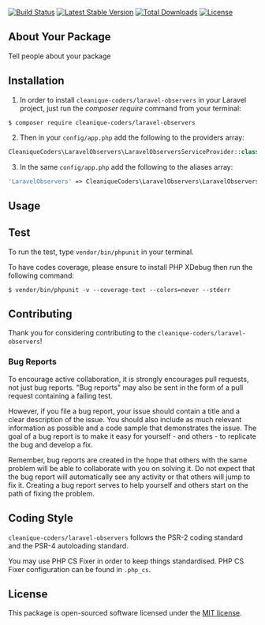 
[![Build Status](https://travis-ci.org/cleanique-coders/laravel-observers.svg?branch=master)](https://travis-ci.org/cleanique-coders/laravel-observers) [![Latest Stable Version](https://poser.pugx.org/cleanique-coders/laravel-observers/v/stable)](https://packagist.org/packages/cleanique-coders/laravel-observers) [![Total Downloads](https://poser.pugx.org/cleanique-coders/laravel-observers/downloads)](https://packagist.org/packages/cleanique-coders/laravel-observers) [![License](https://poser.pugx.org/cleanique-coders/laravel-observers/license)](https://packagist.org/packages/cleanique-coders/laravel-observers)

## About Your Package

Tell people about your package

## Installation

1. In order to install `cleanique-coders/laravel-observers` in your Laravel project, just run the *composer require* command from your terminal:

```
$ composer require cleanique-coders/laravel-observers
```

2. Then in your `config/app.php` add the following to the providers array:

```php
CleaniqueCoders\LaravelObservers\LaravelObserversServiceProvider::class,
```

3. In the same `config/app.php` add the following to the aliases array:

```php
'LaravelObservers' => CleaniqueCoders\LaravelObservers\LaravelObserversFacade::class,
```

## Usage

## Test

To run the test, type `vendor/bin/phpunit` in your terminal.

To have codes coverage, please ensure to install PHP XDebug then run the following command:

```
$ vendor/bin/phpunit -v --coverage-text --colors=never --stderr
```

## Contributing

Thank you for considering contributing to the `cleanique-coders/laravel-observers`!

### Bug Reports

To encourage active collaboration, it is strongly encourages pull requests, not just bug reports. "Bug reports" may also be sent in the form of a pull request containing a failing test.

However, if you file a bug report, your issue should contain a title and a clear description of the issue. You should also include as much relevant information as possible and a code sample that demonstrates the issue. The goal of a bug report is to make it easy for yourself - and others - to replicate the bug and develop a fix.

Remember, bug reports are created in the hope that others with the same problem will be able to collaborate with you on solving it. Do not expect that the bug report will automatically see any activity or that others will jump to fix it. Creating a bug report serves to help yourself and others start on the path of fixing the problem.

## Coding Style

`cleanique-coders/laravel-observers` follows the PSR-2 coding standard and the PSR-4 autoloading standard. 

You may use PHP CS Fixer in order to keep things standardised. PHP CS Fixer configuration can be found in `.php_cs`.

## License

This package is open-sourced software licensed under the [MIT license](http://opensource.org/licenses/MIT).